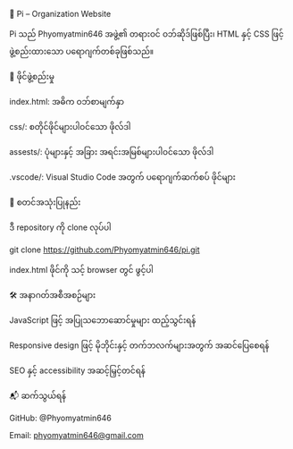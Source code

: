 📌 Pi – Organization Website

Pi သည် Phyomyatmin646 အဖွဲ့၏ တရားဝင် ဝဘ်ဆိုဒ်ဖြစ်ပြီး၊ HTML နှင့် CSS ဖြင့် ဖွဲ့စည်းထားသော ပရောဂျက်တစ်ခုဖြစ်သည်။

📂 ဖိုင်ဖွဲ့စည်းမှု

index.html: အဓိက ဝဘ်စာမျက်နှာ

css/: စတိုင်ဖိုင်များပါဝင်သော ဖိုလ်ဒါ

assests/: ပုံများနှင့် အခြား အရင်းအမြစ်များပါဝင်သော ဖိုလ်ဒါ

.vscode/: Visual Studio Code အတွက် ပရောဂျက်ဆက်စပ် ဖိုင်များ

🚀 စတင်အသုံးပြုနည်း

ဒီ repository ကို clone လုပ်ပါ

git clone https://github.com/Phyomyatmin646/pi.git


index.html ဖိုင်ကို သင့် browser တွင် ဖွင့်ပါ

🛠️ အနာဂတ်အစီအစဉ်များ

JavaScript ဖြင့် အပြုသဘောဆောင်မှုများ ထည့်သွင်းရန်

Responsive design ဖြင့် မိုဘိုင်းနှင့် တက်ဘလက်များအတွက် အဆင်ပြေစေရန်

SEO နှင့် accessibility အဆင့်မြှင့်တင်ရန်

📬 ဆက်သွယ်ရန်

GitHub: @Phyomyatmin646

Email: phyomyatmin646@gmail.com
